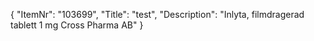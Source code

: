 {
  "ItemNr": "103699",
  "Title": "test",
  "Description": "Inlyta, filmdragerad tablett 1 mg Cross Pharma AB"
}